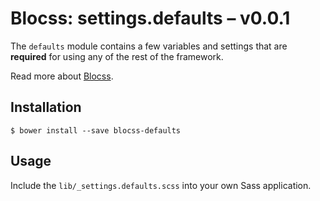 # Blocss: settings.defaults – v0.0.1

The `defaults` module contains a few variables and settings that are
**required** for using any of the rest of the framework.

Read more about [Blocss](https://blocss.github.io/blocss).


## Installation

    $ bower install --save blocss-defaults

## Usage

Include the `lib/_settings.defaults.scss` into your own Sass application.